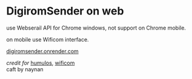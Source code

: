 <h1>DigiromSender on web</h1>
<p>use Webserail API for Chrome windows, not support on Chrome mobile.</p>
<p>on mobile use Wificom interface.</p>

<a href="https://digiromsender.onrender.com">digiromsender.onrender.com</a>

*credit for*
    <a href="https://humulos.com/digimon/digirom/">humulos</a>, <a href="wificom.dev">wificom</a><br>
    caft by naynan
